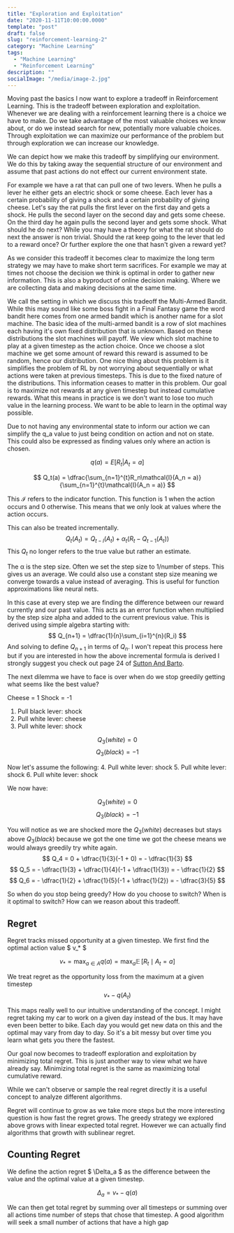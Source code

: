 ```yaml
---
title: "Exploration and Exploitation"
date: "2020-11-11T10:00:00.0000"
template: "post"
draft: false
slug: "reinforcement-learning-2"
category: "Machine Learning"
tags:
  - "Machine Learning"
  - "Reinforcement Learning"
description: ""
socialImage: "/media/image-2.jpg"
---
```


Moving past the basics I now want to explore a tradeoff in Reinforcement
Learning. This is the tradeoff between exploration and exploitation. Whenever we
are dealing with a reinforcement learning there is a choice we have to make. Do
we take advantage of the most valuable choices we know about, or do we instead
search for new, potentially more valuable choices. Through exploitation we can
maximize our performance of the problem but through exploration we can increase
our knowledge.

We can depict how we make this tradeoff by simplifying our environment. We do
this by taking away the sequential structure of our environment and assume that
past actions do not effect our current environment state.

For example we have a rat that can pull one of two levers. When he pulls a lever
he either gets an electric shock or some cheese. Each lever has a certain
probability of giving a shock and a certain probability of giving cheese. Let's
say the rat pulls the first lever on the first day and gets a shock. He pulls
the second layer on the second day and gets some cheese. On the third day he
again pulls the second layer and gets some shock. What should he do next? While
you may have a theory for what the rat should do next the answer is non trivial.
Should the rat keep going to the lever that led to a reward once? Or further
explore the one that hasn't given a reward yet?

As we consider this tradeoff it becomes clear to maximize the long term strategy
we may have to make short term sacrifices. For example we may at times not
choose the decision we think is optimal in order to gather new information. This
is also a byproduct of online decision making. Where we are collecting data and
making decisions at the same time.

We call the setting in which we discuss this tradeoff the Multi-Armed Bandit.
While this may sound like some boss fight in a Final Fantasy game the word
bandit here comes from one armed bandit which is another name for a slot
machine. The basic idea of the multi-armed bandit is a row of slot machines each
having it's own fixed distribution that is unknown. Based on these distributions
the slot machines will payoff. We view which slot machine to play at a given
timestep as the action choice. Once we choose a slot machine we get some amount
of reward this reward is assumed to be random, hence our distribution. One nice
thing about this problem is it simplifies the problem of RL by not worrying
about sequentially or what actions were taken at previous timesteps. This is due
to the fixed nature of the distributions. This information ceases to matter in
this problem. Our goal is to maximize not rewards at any given timestep but
instead cumulative rewards. What this means in practice is we don't want to lose
too much value in the learning process. We want to be able to learn in the
optimal way possible.

Due to not having any environmental state to inform our action we can simplify
the q_a value to just being condition on action and not on state. This could
also be expressed as finding values only where an action is chosen.

$$
q(a) = E[R_t | A_t = a]
$$

$$
Q_t(a) = \dfrac{\sum_{n=1}^{t}R_n\mathcal{I}(A_n = a)}{\sum_{n=1}^{t}\mathcal{I}(A_n = a)}
$$

This $\mathcal{I}$ refers to the indicator function. This function is 1 when the action
occurs and 0 otherwise. This means that we only look at values where the action
occurs.

This can also be treated incrementally.
$$
Q_t(A_t) = Q_{t-l}(A_t) + α_t(R_t - Q_{t-1}(A_t))
$$
This $Q_t$ no longer refers to the true value but rather an estimate.

The α is the step size. Often we set the step size to 1/number of steps. This
gives us an average. We could also use a constant step size meaning we converge
towards a value instead of averaging. This is useful for function
approximations like neural nets.


In this case at every step we are finding the difference between our reward
currently and our past value. This acts as an error function when multiplied by
the step size alpha and added to the current previous value. 
This is derived using simple algebra starting with:
$$
Q_{n+1} = \dfrac{1}{n}\sum_{i=1}^{n}(R_i)
$$
And solving to define $Q_{n+1}$ in terms of $Q_n$. I won't repeat this process
here but if you are interested in how the above incremental formula is derived I
strongly suggest you check out page 24 of [Sutton And Barto](http://incompleteideas.net/book/bookdraft2017nov5.pdf).

The next dilemma we have to face is over when do we stop greedily getting what
seems like the best value?

Cheese = 1
Shock = -1

1. Pull black lever: shock
2. Pull white lever: cheese
3. Pull white lever: shock

$$
Q_3(white) = 0
$$
$$
Q_3(black) = -1
$$

Now let's assume the following:
4. Pull white lever: shock
5. Pull white lever: shock
6. Pull white lever: shock

We now have:

$$
Q_3(white) = 0
$$
$$
Q_3(black) = -1
$$

You will notice as we are shocked more the $Q_3(white)$ decreases but stays
above $Q_3(black)$ because we got the one time we got the cheese means we would
always greedily try white again.
$$
Q_4 = 0 + \dfrac{1}{3}(-1 + 0) = - \dfrac{1}{3}
$$
$$
Q_5 =  - \dfrac{1}{3} + \dfrac{1}{4}(-1 + \dfrac{1}{3}) = - \dfrac{1}{2}
$$
$$
Q_6 = - \dfrac{1}{2} + \dfrac{1}{5}(-1 + \dfrac{1}{2}) = - \dfrac{3}{5}
$$

So when do you stop being greedy? How do you choose to switch? When is it optimal
to switch? How can we reason about this tradeoff.


## Regret
Regret tracks missed opportunity at a given timestep. We first find the
optimal action value $ v_* $

$$
v_* = \max_{a ∈ A} q(a) = \max_{a} \mathop{\mathbb{E}}[R_t \mid A_t = a]
$$

We treat regret as the opportunity loss from the maximum at a given timestep
$$
v_* - q(A_t)
$$

This maps really well to our intuitive understanding of the concept. I might
regret taking my car to work on a given day instead of the bus. It may have even
been better to bike. Each day you would get new data on this and the optimal may
vary from day to day. So it's a bit messy but over time you learn what gets you
there the fastest.

Our goal now becomes to tradeoff exploration and exploitation by minimizing
total regret. This is just another way to view what we have already say.
Minimizing total regret is the same as maximizing total cumulative reward.

While we can't observe or sample the real regret directly it is a useful
concept to analyze different algorithms.

Regret will continue to grow as we take more steps but the more interesting
question is how fast the regret grows. The greedy strategy we explored above
grows with linear expected total regret. However we can actually find algorithms that growth
with sublinear regret.

## Counting Regret

We define the action regret $ \Delta_a $ as the difference between the value and
the optimal value at a given timestep.

$$
\Delta_a = v_* - q(a)
$$

We can then get total regret by summing over all timesteps or summing over all actions time number of steps that chose that timestep. A good algorithm will seek a small number of actions that have a high gap
